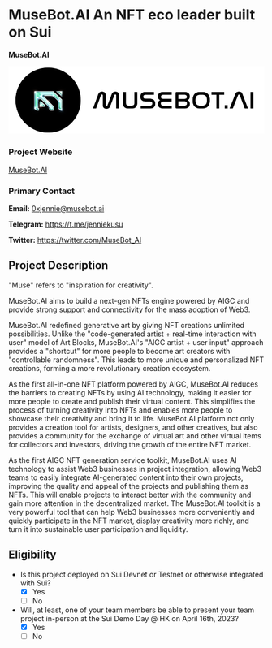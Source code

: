 # MuseBot.AI  An NFT eco leader built on Sui

**MuseBot.AI**

![MuseBot.AI Logo](../assets/MuseBot.AI%20Logo.png)

### Project Website
[MuseBot.AI](https://sui.musebot.ai/)

### Primary Contact

**Email:** 0xjennie@musebot.ai

**Telegram:** https://t.me/jenniekusu

**Twitter:** https://twitter.com/MuseBot_AI

## Project Description 

"Muse" refers to "inspiration for creativity". 

MuseBot.AI aims to build a next-gen NFTs engine powered by AIGC and provide strong support and connectivity for the mass adoption of Web3. 

MuseBot.AI redefined generative art by giving NFT creations unlimited possibilities. Unlike the "code-generated artist + real-time interaction with user" model of Art Blocks, MuseBot.AI's "AIGC artist + user input" approach provides a "shortcut" for more people to become art creators with "controllable randomness". This leads to more unique and personalized NFT creations, forming a more revolutionary creation ecosystem.

As the first all-in-one NFT platform powered by AIGC, MuseBot.AI reduces the barriers to creating NFTs by using AI technology, making it easier for more people to create and publish their virtual content. This simplifies the process of turning creativity into NFTs and enables more people to showcase their creativity and bring it to life. MuseBot.AI platform not only provides a creation tool for artists, designers, and other creatives, but also provides a community for the exchange of virtual art and other virtual items for collectors and investors, driving the growth of the entire NFT market.

As the first AIGC NFT generation service toolkit, MuseBot.AI uses AI technology to assist Web3 businesses in project integration, allowing Web3 teams to easily integrate AI-generated content into their own projects, improving the quality and appeal of the projects and publishing them as NFTs. This will enable projects to interact better with the community and gain more attention in the decentralized market. The MuseBot.AI toolkit is a very powerful tool that can help Web3 businesses more conveniently and quickly participate in the NFT market, display creativity more richly, and turn it into sustainable user participation and liquidity.

## Eligibility

- Is this project deployed on Sui Devnet or Testnet or otherwise integrated with Sui?
    - [x] Yes
    - [ ] No
- Will, at least, one of your team members be able to present your team project in-person at the Sui Demo Day @ HK on April 16th, 2023?
    - [x] Yes
    - [ ] No
